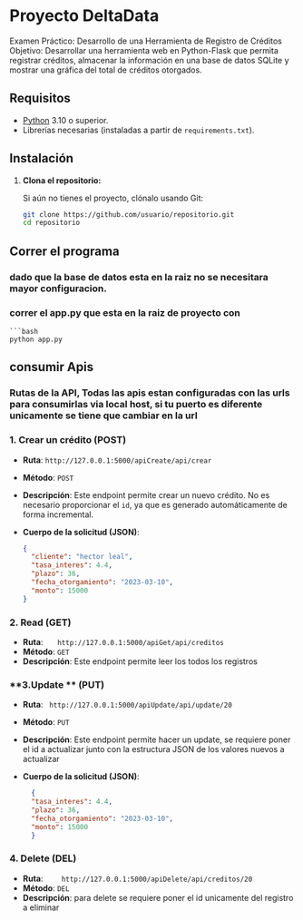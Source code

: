 # Proyecto DeltaData

Examen Práctico: Desarrollo de una Herramienta de Registro de Créditos
Objetivo: Desarrollar una herramienta web en Python-Flask que permita registrar
créditos, almacenar la información en una base de datos SQLite y mostrar una gráfica del
total de créditos otorgados.

## Requisitos

- [Python](https://www.python.org/) 3.10 o superior.
- Librerías necesarias (instaladas a partir de `requirements.txt`).
  
## Instalación

1. **Clona el repositorio:**

   Si aún no tienes el proyecto, clónalo usando Git:

   ```bash
   git clone https://github.com/usuario/repositorio.git
   cd repositorio

## Correr el programa

### dado que la base de datos esta en la raiz no se necesitara mayor configuracion.
### correr el app.py que esta en la raiz de proyecto con 
    
    ```bash
    python app.py 

## consumir Apis 

### Rutas de la API, Todas las apis estan configuradas con las urls para consumirlas via local host, si tu puerto es diferente unicamente se tiene que cambiar en la url

### **1. Crear un crédito** (POST)
- **Ruta**: `http://127.0.0.1:5000/apiCreate/api/crear`
- **Método**: `POST`
- **Descripción**: Este endpoint permite crear un nuevo crédito. No es necesario proporcionar el `id`, ya que es generado automáticamente de forma incremental.

- **Cuerpo de la solicitud (JSON)**:
  ```json
  {
    "cliente": "hector leal",
    "tasa_interes": 4.4,
    "plazo": 36,
    "fecha_otorgamiento": "2023-03-10",
    "monto": 15000
  }

### **2. Read** (GET)
- **Ruta**: `    http://127.0.0.1:5000/apiGet/api/creditos  `
- **Método**: `GET`
- **Descripción**: Este endpoint permite leer los todos los registros

### **3.Update ** (PUT)
- **Ruta**: ` http://127.0.0.1:5000/apiUpdate/api/update/20`
- **Método**: `PUT`
- **Descripción**: Este endpoint permite hacer un update, se requiere poner el id a actualizar junto con la estructura JSON  de los valores nuevos a actualizar

- **Cuerpo de la solicitud (JSON)**:
  ```json
    {
    "tasa_interes": 4.4,
    "plazo": 36,
    "fecha_otorgamiento": "2023-03-10",
    "monto": 15000
    } 

### **4. Delete** (DEL)
- **Ruta**: `    http://127.0.0.1:5000/apiDelete/api/creditos/20`
- **Método**: `DEL`
- **Descripción**:  para delete se requiere poner el id unicamente del registro a eliminar




  

    

   





